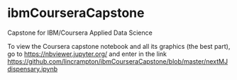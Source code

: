 # ibmCourseraCapstone
Capstone for IBM/Coursera Applied Data Science

To view the Coursera capstone notebook and all its graphics (the best part), go to
https://nbviewer.jupyter.org/
and enter in the link
https://github.com/lincrampton/ibmCourseraCapstone/blob/master/nextMJdispensary.ipynb
